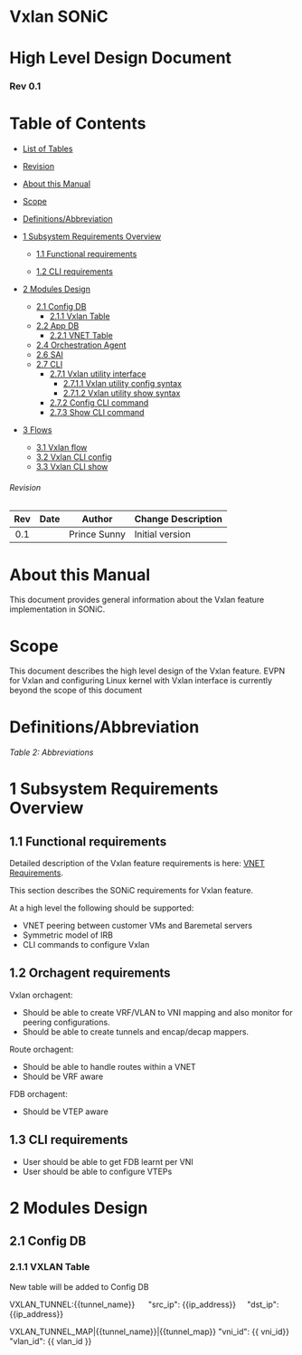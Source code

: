# Vxlan SONiC
# High Level Design Document
### Rev 0.1

# Table of Contents
  * [List of Tables](#list-of-tables)

  * [Revision](#revision)

  * [About this Manual](#about-this-manual)

  * [Scope](#scope)

  * [Definitions/Abbreviation](#definitionsabbreviation)
 
  * [1 Subsystem Requirements Overview](#1-subsystem-requirements-overview)
    * [1.1 Functional requirements](#11-functional-requirements)

	* [1.2 CLI requirements](#12-cli-requirements)

  * [2 Modules Design](#2-modules-design)
    * [2.1 Config DB](#21-config-db)
      * [2.1.1 Vxlan Table](#211-Vxlan-table)
    * [2.2 App DB](#22-counters-db)
      * [2.2.1 VNET Table](#221-Vnet_table)
    * [2.4 Orchestration Agent](#24-orchestration-agent)
    * [2.6 SAI](#26-sai)
	* [2.7 CLI](#27-cli)
	  * [2.7.1 Vxlan utility interface](#271-vxlan-utility-interface)
	    * [2.7.1.1 Vxlan utility config syntax](#2711-vxlan-utility-config-syntax)
		* [2.7.1.2 Vxlan utility show syntax](#2712-vxlan-utility-show-syntax)
      * [2.7.2 Config CLI command](#272-config_cli_command)
	  * [2.7.3 Show CLI command](#273-show_cli_command)

  * [3 Flows](#3-flows)
	* [3.1 Vxlan flow](#31-vxlan-monitoring)
	* [3.2 Vxlan CLI config](#32-vxlan-cli-config)
	* [3.3 Vxlan CLI show](#33-vxlan-cli-show)


###### Revision
| Rev |     Date    |       Author       | Change Description                |
|:---:|:-----------:|:------------------:|-----------------------------------|
| 0.1 |             |     Prince Sunny   | Initial version                   |

# About this Manual
This document provides general information about the Vxlan feature implementation in SONiC.
# Scope
This document describes the high level design of the Vxlan feature. EVPN for Vxlan and configuring Linux kernel with Vxlan interface is currently beyond the scope of this document
# Definitions/Abbreviation
###### Table 2: Abbreviations

# 1 Subsystem Requirements Overview
## 1.1 Functional requirements
Detailed description of the Vxlan feature requirements is here: [VNET Requirements](https://github.com/lguohan/SAI/blob/vni/doc/SAI-Proposal-QinQ-VXLAN.md).

This section describes the SONiC requirements for Vxlan feature. 

At a high level the following should be supported:

- VNET peering between customer VMs and Baremetal servers
- Symmetric model of IRB
- CLI commands to configure Vxlan

## 1.2 Orchagent requirements
Vxlan orchagent:
 - Should be able to create VRF/VLAN to VNI mapping and also monitor for peering configurations. 
 - Should be able to create tunnels and encap/decap mappers. 

Route orchagent:
 - Should be able to handle routes within a VNET 
 - Should be VRF aware

FDB orchagent:
 - Should be VTEP aware
 
## 1.3 CLI requirements
- User should be able to get FDB learnt per VNI
- User should be able to configure VTEPs

# 2 Modules Design
## 2.1 Config DB
### 2.1.1 VXLAN Table
New table will be added to Config DB
 
 VXLAN_TUNNEL:{{tunnel_name}} 
    "src_ip": {{ip_address}} 
    "dst_ip": {{ip_address}}


VXLAN_TUNNEL_MAP|{{tunnel_name}}|{{tunnel_map}}
       "vni_id": {{ vni_id}}
       "vlan_id": {{ vlan_id }}

 
 




